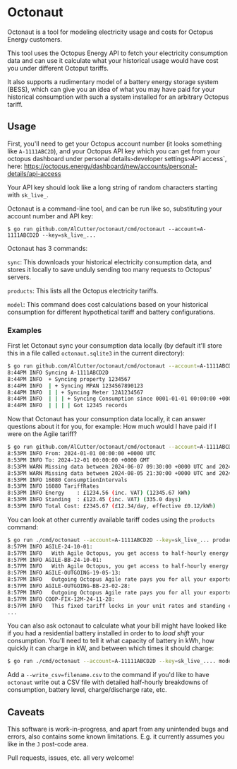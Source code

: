 # Octonaut

Octonaut is a tool for modeling electricity usage and costs for Octopus Energy customers.

This tool uses the Octopus Energy API to fetch your electricity consumption data and can use it calculate what your historical usage would have cost you under different Octoput tariffs.

It also supports a rudimentary model of a battery energy storage system (BESS), which can give you an idea of what you may have paid for your historical consumption with such a system installed for an arbitrary Octopus tariff.

## Usage

First, you'll need to get your Octopus account number (it looks something like `A-1111ABC2D`), and your Octopus API key which you can get from your octopus dashboard under personal details` > `developer settings` > `API access`, here: https://octopus.energy/dashboard/new/accounts/personal-details/api-access

Your API key should look like a long string of random characters starting with `sk_live_`.

Octonaut is a command-line tool, and can be run like so, substituting your account number and API key:

```
$ go run github.com/AlCutter/octonaut/cmd/octonaut --account=A-1111ABCD2D --key=sk_live_...
```

Octonaut has 3 commands:

`sync`: This downloads your historical electricity consumption data, and stores it locally to save unduly sending too many requests to Octopus' servers.

`products`: This lists all the Octopus electricity tariffs.

`model`: This command does cost calculations based on your historical consumption for different hypothetical tariff and battery configurations.

### Examples

First let Octonaut sync your consumption data locally (by default it'll store this in a file called `octonaut.sqlite3` in the current directory):

```bash
$ go run github.com/AlCutter/octonaut/cmd/octonaut --account=A-1111ABCD2D --key=sk_live_... sync
8:44PM INFO Syncing A-1111ABCD2D
8:44PM INFO  + Syncing property 1234567
8:44PM INFO  | + Syncing MPAN 1234567890123
8:44PM INFO  | | + Syncing Meter 12A1234567
8:44PM INFO  | | | + Syncing Consumption since 0001-01-01 00:00:00 +0000 UTC
8:44PM INFO  | | | | Got 12345 records
```

Now that Octonaut has your consumption data locally, it can answer questions about it for you, for example: How much would I have paid if I were on the Agile tariff?

```bash
$ go run github.com/AlCutter/octonaut/cmd/octonaut --account=A-1111ABCD2D --key=sk_live_... model --from=2024-01-01 --tariff=AGILE-23-12-06
8:53PM INFO From: 2024-01-01 00:00:00 +0000 UTC
8:53PM INFO To: 2024-12-01 00:00:00 +0000 GMT
8:53PM WARN Missing data between 2024-06-07 09:30:00 +0000 UTC and 2024-06-07 12:30:00 +0000 UTC, inserting zero usage intervals
8:53PM WARN Missing data between 2024-08-05 21:30:00 +0000 UTC and 2024-08-06 13:30:00 +0000 UTC, inserting zero usage intervals
8:53PM INFO 16080 ConsumptionIntervals
8:53PM INFO 16080 TariffRates
8:53PM INFO Energy    : £1234.56 (inc. VAT) (12345.67 kWh)
8:53PM INFO Standing  : £123.45 (inc. VAT) (335.0 days)
8:53PM INFO Total Cost: £2345.67 (£12.34/day, effective £0.12/kWh)
```

You can look at other currently available tariff codes using the `products` command:

```bash
$ go run ./cmd/octonaut --account=A-1111ABCD2D --key=sk_live_... products
8:57PM INFO AGILE-24-10-01:
8:57PM INFO   With Agile Octopus, you get access to half-hourly energy prices, tied to wholesale prices and updated daily.  The unit rate is capped at 100p/kWh (including VAT).
8:57PM INFO AGILE-BB-24-10-01:
8:57PM INFO   With Agile Octopus, you get access to half-hourly energy prices, tied to wholesale prices and updated daily.  The unit rate is capped at 100p/kWh (including VAT).
8:57PM INFO AGILE-OUTGOING-19-05-13:
8:57PM INFO   Outgoing Octopus Agile rate pays you for all your exported energy based on the day-ahead wholesale rate.
8:57PM INFO AGILE-OUTGOING-BB-23-02-28:
8:57PM INFO   Outgoing Octopus Agile rate pays you for all your exported energy based on the day-ahead wholesale rate.
8:57PM INFO COOP-FIX-12M-24-11-28:
8:57PM INFO   This fixed tariff locks in your unit rates and standing charges for 12 months with no exit fees.
...
```

You can also ask octonaut to calculate what your bill might have looked like if you had a residential battery installed in order to to _load shift_ your consumption.
You'll need to tell it what capacity of battery in kWh, how quickly it can charge in kW, and between which times it should charge:

```bash
$ go run ./cmd/octonaut --account=A-11111ABCD2D --key=sk_live_.... model --from=2024-01-01 --tariff=GO-VAR-22-10-14 --battery_capacity=40 --battery_rate=10 --battery_charge="23.5-4.5"
```

Add a `--write_csv=filename.csv` to the command if you'd like to have `octonaut` write out a CSV file with detailed half-hourly breakdowns of consumption, battery level, charge/discharge rate, etc.

## Caveats

This software is work-in-progress, and apart from any unintended bugs and errors, also contains some known limitations. E.g. it currently assumes you like in the `J` post-code area.

Pull requests, issues, etc. all very welcome!

